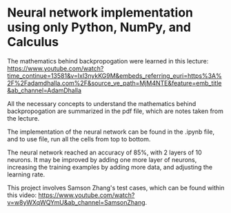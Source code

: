 # Neural network implementation using only Python, NumPy, and Calculus

The mathematics behind backpropogation were learned in this lecture: https://www.youtube.com/watch?time_continue=13581&v=Ixl3nykKG9M&embeds_referring_euri=https%3A%2F%2Fadamdhalla.com%2F&source_ve_path=MjM4NTE&feature=emb_title&ab_channel=AdamDhalla

All the necessary concepts to understand the mathematics behind backpropogation are summarized in the pdf file, which are notes taken from the lecture.

The implementation of the neural network can be found in the .ipynb file, and to use file, run all the cells from top to bottom. 

The neural network reached an accuracy of 85%, with 2 layers of 10 neurons. It may be improved by adding one more layer of neurons, increasing the training examples by adding more data, and adjusting the learning rate.

This project involves Samson Zhang's test cases, which can be found within this video: https://www.youtube.com/watch?v=w8yWXqWQYmU&ab_channel=SamsonZhang.
